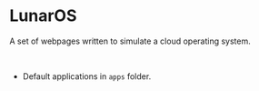 <h1>LunarOS</h1>
<p>A set of webpages written to simulate a cloud operating system.</p>

<br>

<ul>
<li>Default applications in <code>apps</code> folder.</li>
<ul>
